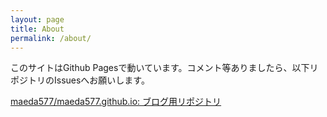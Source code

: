 ```yaml
---
layout: page
title: About
permalink: /about/
---
```


このサイトはGithub Pagesで動いています。コメント等ありましたら、以下リポジトリのIssuesへお願いします。

[maeda577/maeda577.github.io: ブログ用リポジトリ](https://github.com/maeda577/maeda577.github.io)
